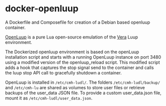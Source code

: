 # docker-openluup
A Dockerfile and Composefile for creation of a Debian based openluup container.

[OpenLuup](https://github.com/akbooer/openLuup) is a pure Lua open-source emulation of the [Vera](http://getvera.com/) Luup environment.

The Dockerized openluup environment is based on the openLuup installation script and starts with a running OpenLuup instance on port 3480 using a modified version of the openluup_reload script. This modified script adds a hook that captures the stop signal send to the container and calls the luup stop API call to gracefully shutdown a container.

OpenLuup is installed in ```/etc/cmh-ludl/```. The folders ```/etc/cmh-ludl/backup/``` and ```/etc/cmh-lu``` are shared as volumes to store user files or retrieve backups of the user_data JSON file. To provide a custom user_data.json file, mount it as ```/etc/cmh-ludl/user_data.json```.
